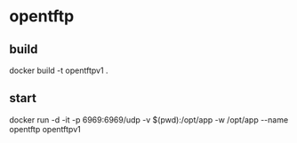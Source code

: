 # opentftp

## build 

docker build -t opentftpv1 .

## start

docker run -d -it -p 6969:6969/udp -v $(pwd):/opt/app -w /opt/app --name opentftp opentftpv1
